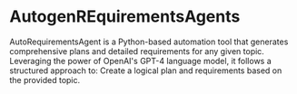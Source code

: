 # AutogenREquirementsAgents
AutoRequirementsAgent is a Python-based automation tool that generates comprehensive plans and detailed requirements for any given topic. Leveraging the power of OpenAI's GPT-4 language model, it follows a structured approach to:  Create a logical plan and requirements based on the provided topic. 
